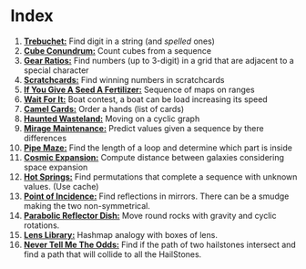 # Index

1. **[Trebuchet:](https://adventofcode.com/2023/day/1)** Find digit in a string (and *spelled* ones)
2. **[Cube Conundrum:](https://adventofcode.com/2023/day/2)** Count cubes from a sequence
3. **[Gear Ratios:](https://adventofcode.com/2023/day/3)** Find numbers (up to 3-digit) in a grid that are adjacent to a special character
4. **[Scratchcards:](https://adventofcode.com/2023/day/4)** Find winning numbers in scratchcards
5. **[If You Give A Seed A Fertilizer:](https://adventofcode.com/2023/day/5)** Sequence of maps on ranges
6. **[Wait For It:](https://adventofcode.com/2023/day/6)** Boat contest, a boat can be load increasing its speed
7. **[Camel Cards:](https://adventofcode.com/2023/day/7)** Order a hands (list of cards)
8. **[Haunted Wasteland:](https://adventofcode.com/2023/day/8)** Moving on a cyclic graph
9. **[Mirage Maintenance:](https://adventofcode.com/2023/day/9)** Predict values given a sequence by there differences
10. **[Pipe Maze:](https://adventofcode.com/2023/day/10)** Find the length of a loop and determine which part is inside
11. **[Cosmic Expansion:](https://adventofcode.com/2023/day/11)** Compute distance between galaxies considering space expansion
12. **[Hot Springs:](https://adventofcode.com/2023/day/12)** Find permutations that complete a sequence with unknown values. (Use cache)
13. **[Point of Incidence:](https://adventofcode.com/2023/day/13)** Find reflections in mirrors. There can be a smudge making the two non-symmetrical.
14. **[Parabolic Reflector Dish:](https://adventofcode.com/2023/day/14)** Move round rocks with gravity and cyclic rotations.
15. **[Lens Library:](https://adventofcode.com/2023/day/15)** Hashmap analogy with boxes of lens.
24. **[Never Tell Me The Odds:](https://adventofcode.com/2023/day/24)** Find if the path of two hailstones intersect and find a path that will collide to all the HailStones.